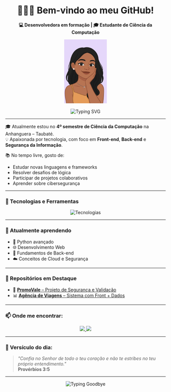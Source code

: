 <h1 align="center">🙋🏽‍♀️ Bem-vindo ao meu GitHub!</h1>

<p align="center">
  <strong>💻 Desenvolvedora em formação | 🎓 Estudante de Ciência da Computação</strong>
</p>

<p align="center">
  <img src="https://github.com/Madusousa23/Madusousa23/blob/main/madu.ilustração.png" alt="Maria avatar" height="200">
</p>

<p align="center">
  <img src="https://readme-typing-svg.herokuapp.com?font=Fira+Code&size=22&duration=3000&pause=500&color=8A2BE2&center=true&vCenter=true&width=435&lines=Apaixonada+por+tecnologia!;Vamos+construir+algo+incrível!+" alt="Typing SVG">
</p>

---

🎓 Atualmente estou no **4º semestre de Ciência da Computação** na Anhanguera – Taubaté.  
💡 Apaixonada por tecnologia, com foco em **Front-end**, **Back-end** e **Segurança da Informação**.

📚 No tempo livre, gosto de:
- Estudar novas linguagens e frameworks
- Resolver desafios de lógica
- Participar de projetos colaborativos
- Aprender sobre cibersegurança

---

### 🚀 Tecnologias e Ferramentas

<p align="center">
  <img src="https://skillicons.dev/icons?i=c,python,html,css,azure,mysql,git,github,trello,wordpress" alt="Tecnologias" />
</p>

---

### 🌱 Atualmente aprendendo

- 🐍 Python avançado  
- 🌐 Desenvolvimento Web  
- 🔐 Fundamentos de Back-end  
- ☁️ Conceitos de Cloud e Segurança  

---

### 📌 Repositórios em Destaque

- 🔐 [**PromoVale** – Projeto de Segurança e Validação](https://github.com/Madusousa23/PromoVale)  
- 📊 [**Agência de Viagens** – Sistema com Front + Dados](https://github.com/Madusousa23/Ag-ncia_Viagens)

---

### 📫 Onde me encontrar:

<p align="center">
  <a href="mailto:msousa1775@gmail.com?subject=Olá%20Maria!&body=Gostaria%20de%20saber%20mais%20sobre%20seus%20projetos%20no%20GitHub.">
    <img src="https://img.shields.io/badge/Gmail-D14836?style=for-the-badge&logo=gmail&logoColor=white"/>
  </a>
  <a href="https://www.linkedin.com/in/maria-eduarda-santos-tecnologia" target="_blank">
    <img src="https://img.shields.io/badge/LinkedIn-0077B5?style=for-the-badge&logo=linkedin&logoColor=white"/>
  </a>
</p>

---

### 💜 Versículo do dia:

> _"Confia no Senhor de todo o teu coração e não te estribes no teu próprio entendimento."_  
> **Provérbios 3:5**

---

<p align="center">
  <img src="https://readme-typing-svg.herokuapp.com?font=Fira+Code&size=22&duration=3000&pause=500&color=FF69B4&center=true&vCenter=true&width=600&lines=✨+Obrigada+por+visitar+meu+perfil!+Vamos+nos+conectar!+💬" alt="Typing Goodbye">
</p>
